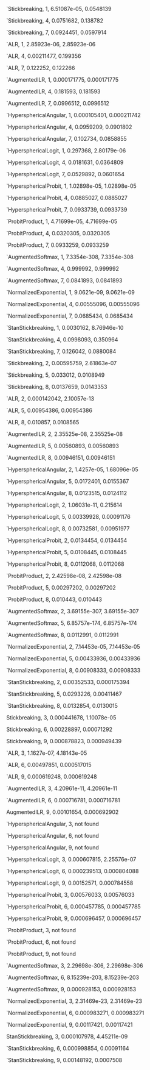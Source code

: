 `Stickbreaking, 1, 6.51087e-05, 0.0548139

`Stickbreaking, 4, 0.0751682, 0.138782

`Stickbreaking, 7, 0.0924451, 0.0597914

`ALR, 1, 2.85923e-06, 2.85923e-06

`ALR, 4, 0.00211477, 0.199356

`ALR, 7, 0.122252, 0.122266

`AugmentedILR, 1, 0.000171775, 0.000171775

`AugmentedILR, 4, 0.181593, 0.181593

`AugmentedILR, 7, 0.0996512, 0.0996512

`HypersphericalAngular, 1, 0.000105401, 0.000211742

`HypersphericalAngular, 4, 0.0959209, 0.0901802

`HypersphericalAngular, 7, 0.102734, 0.0858855

`HypersphericalLogit, 1, 0.297368, 2.80179e-06

`HypersphericalLogit, 4, 0.0181631, 0.0364809

`HypersphericalLogit, 7, 0.0529892, 0.0601654

`HypersphericalProbit, 1, 1.02898e-05, 1.02898e-05

`HypersphericalProbit, 4, 0.0885027, 0.0885027

`HypersphericalProbit, 7, 0.0933739, 0.0933739

`ProbitProduct, 1, 4.71699e-05, 4.71699e-05

`ProbitProduct, 4, 0.0320305, 0.0320305

`ProbitProduct, 7, 0.0933259, 0.0933259

`AugmentedSoftmax, 1, 7.3354e-308, 7.3354e-308

`AugmentedSoftmax, 4, 0.999992, 0.999992

`AugmentedSoftmax, 7, 0.0841893, 0.0841893

`NormalizedExponential, 1, 9.0621e-09, 9.0621e-09

`NormalizedExponential, 4, 0.00555096, 0.00555096

`NormalizedExponential, 7, 0.0685434, 0.0685434

`StanStickbreaking, 1, 0.0030162, 8.76946e-10

`StanStickbreaking, 4, 0.0998093, 0.350964

`StanStickbreaking, 7, 0.126042, 0.0880084

 
`Stickbreaking, 2, 0.00595759, 2.61863e-07

`Stickbreaking, 5, 0.033012, 0.0108949

`Stickbreaking, 8, 0.0137659, 0.0143353

`ALR, 2, 0.000142042, 2.10057e-13

`ALR, 5, 0.00954386, 0.00954386

`ALR, 8, 0.010857, 0.0108565

`AugmentedILR, 2, 2.35525e-08, 2.35525e-08

`AugmentedILR, 5, 0.00560893, 0.00560893

`AugmentedILR, 8, 0.00946151, 0.00946151

`HypersphericalAngular, 2, 1.4257e-05, 1.68096e-05

`HypersphericalAngular, 5, 0.0172401, 0.0155367

`HypersphericalAngular, 8, 0.0123515, 0.0124112

`HypersphericalLogit, 2, 1.06031e-11, 0.215614

`HypersphericalLogit, 5, 0.00339928, 0.00091176

`HypersphericalLogit, 8, 0.00732581, 0.00951977

`HypersphericalProbit, 2, 0.0134454, 0.0134454

`HypersphericalProbit, 5, 0.0108445, 0.0108445

`HypersphericalProbit, 8, 0.0112068, 0.0112068

`ProbitProduct, 2, 2.42598e-08, 2.42598e-08

`ProbitProduct, 5, 0.00297202, 0.00297202

`ProbitProduct, 8, 0.010443, 0.010443

`AugmentedSoftmax, 2, 3.69155e-307, 3.69155e-307

`AugmentedSoftmax, 5, 6.85757e-174, 6.85757e-174

`AugmentedSoftmax, 8, 0.0112991, 0.0112991

`NormalizedExponential, 2, 7.14453e-05, 7.14453e-05

`NormalizedExponential, 5, 0.00433936, 0.00433936

`NormalizedExponential, 8, 0.00908333, 0.00908333

`StanStickbreaking, 2, 0.00352533, 0.000175394

`StanStickbreaking, 5, 0.0293226, 0.00411467

`StanStickbreaking, 8, 0.0132854, 0.0130015

 
Stickbreaking, 3, 0.000441678, 1.10078e-05

Stickbreaking, 6, 0.00228897, 0.00071292

Stickbreaking, 9, 0.000878823, 0.000949439

`ALR, 3, 1.1627e-07, 4.18143e-05

`ALR, 6, 0.00497851, 0.000517015

`ALR, 9, 0.000619248, 0.000619248

`AugmentedILR, 3, 4.20961e-11, 4.20961e-11

`AugmentedILR, 6, 0.000716781, 0.000716781

AugmentedILR, 9, 0.00101654, 0.000692902

`HypersphericalAngular, 3, not found

`HypersphericalAngular, 6, not found

`HypersphericalAngular, 9, not found

`HypersphericalLogit, 3, 0.000607815, 2.25576e-07

`HypersphericalLogit, 6, 0.000239513, 0.000804088

`HypersphericalLogit, 9, 0.00152571, 0.000784558

`HypersphericalProbit, 3, 0.00576033, 0.00576033

`HypersphericalProbit, 6, 0.000457785, 0.000457785

`HypersphericalProbit, 9, 0.000696457, 0.000696457

`ProbitProduct, 3, not found

`ProbitProduct, 6, not found

`ProbitProduct, 9, not found

`AugmentedSoftmax, 3, 2.29698e-306, 2.29698e-306

`AugmentedSoftmax, 6, 8.15239e-203, 8.15239e-203

`AugmentedSoftmax, 9, 0.000928153, 0.000928153

`NormalizedExponential, 3, 2.31469e-23, 2.31469e-23

`NormalizedExponential, 6, 0.000983271, 0.000983271

`NormalizedExponential, 9, 0.00117421, 0.00117421

StanStickbreaking, 3, 0.000107978, 4.45211e-09

`StanStickbreaking, 6, 0.000998854, 0.00091164

`StanStickbreaking, 9, 0.00148192, 0.0007508